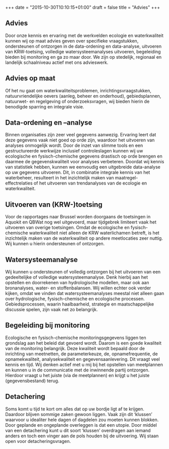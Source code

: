 +++
date = "2015-10-30T10:10:15+01:00"
draft = false
title = "Advies"
+++

## <a name="algemeen"></a>Advies

Door onze kennis en ervaring met de werkvelden ecologie en waterkwaliteit kunnen wij op maat advies geven over specifieke vraagstukken, ondersteunen of ontzorgen in de data-ordening en data-analyse, uitvoeren van KRW-toetsing, volledige watersysteemanalyses uitvoeren, begeleiding bieden bij monitoring en ga zo maar door. We zijn op stedelijk, regionaal en landelijk schaalniveau actief met ons advieswerk.


## <a name="advies-op-maat"></a>Advies op maat

Of het nu gaat om waterkwaliteitsproblemen, inrichtingsvraagstukken, natuurvriendelijke oevers (aanleg, beheer en onderhoud), gebiedsplannen, natuurwet- en regelgeving of onderzoeksvragen, wij bieden hierin de benodigde sparring en integrale visie.


## <a name="data-ordening"></a>Data-ordening en –analyse

Binnen organisaties zijn zeer veel gegevens aanwezig. Ervaring leert dat deze gegevens vaak niet goed op orde zijn, waardoor het uitvoeren van analyses onmogelijk wordt. Door de inzet van slimme tools en een gestructureerde werkwijze inclusief controleslagen kunnen wij uw ecologische en fysisch-chemische gegevens drastisch op orde brengen en daarmee de gegevenskwaliteit voor analyses verbeteren.
Doordat wij kennis van statistiek hebben, kunnen we eenvoudig een uitgebreide data-analyse op uw gegevens uitvoeren. Dit, in combinatie integrale kennis van het waterbeheer, resulteert in het inzichtelijk maken van maatregel-effectrelaties of het uitvoeren van trendanalyses van de ecologie en waterkwaliteit. 

## <a name="krwtoetsing"></a>Uitvoeren van (KRW-)toetsing

Voor de rapportages naar Brussel worden doorgaans de toetsingen in Aquokit en QBWat nog wel uitgevoerd, maar tijdgebrek limiteert vaak het uitvoeren van overige toetsingen. Omdat de ecologische en fysisch-chemische waterkwaliteit niet alleen de KRW waterlichamen betreft, is het inzichtelijk maken van de waterkwaliteit op andere meetlocaties zeer nuttig. Wij kunnen u hierin ondersteunen of ontzorgen.


## <a name="watersysteemanalyse"></a>Watersysteemanalyse

Wij kunnen u ondersteunen of volledig ontzorgen bij het uitvoeren van een gedeeltelijke of volledige watersysteemanalyse. Denk hierbij aan het opstellen en doorrekenen van hydrologische modellen, maar ook aan bronanalyses, water- en stoffenbalansen. Wij willen echter ook verder kijken, omdat we vinden dat watersysteemanalyses meestal niet alleen gaan over hydrologische, fysisch-chemische en ecologische processen. Gebiedsprocessen, waarin haalbaarheid, strategie en maatschappelijke discussie spelen, zijn vaak net zo belangrijk.


## <a name="begeleiding-bij-monitoring"></a>Begeleiding bij monitoring

Ecologische en fysisch-chemische monitoringsgegevens liggen ten grondslag aan het beleid dat gevoerd wordt. Daarom is een goede kwaliteit van de monitoring belangrijk. Deze kwaliteit wordt bepaald door de inrichting van meetnetten, de parameterkeuze, de, opnamefrequentie, de opnamekwaliteit, analysekwaliteit en gegevensaanlevering. Dit vraagt veel kennis en tijd.
Wij denken actief met u mij bij het opstellen van meetplannen en kunnen u in de communicatie met de inwinnende partij ontzorgen. Hierdoor vraagt u het juiste (via de meetplannen) en krijgt u het juiste (gegevensbestand) terug.


## <a name="detachering"></a>Detachering

Soms komt u tijd te kort om alles dat op uw bordje ligt af te krijgen. Daardoor blijven sommige zaken gewoon liggen. Vaak zijn dit ‘klussen’ waarvoor u idealiter hele dagen of dagdelen zou moeten kunnen blokken. Door geplande en ongeplande overleggen is dat een utopie.
Door middel van een detachering kunt u dit soort ‘klussen’ overdragen aan iemand anders en toch een vinger aan de pols houden bij de uitvoering. Wij staan open voor detacheringsvragen.

